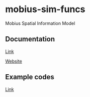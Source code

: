# mobius-sim-funcs
Mobius Spatial Information Model

## Documentation
[Link](documentation/index.md)

[Website](https://design-automation.github.io/mobius-sim-funcs/)

## Example codes
[Link](examples/index.md)
